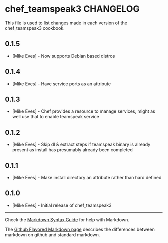 chef_teamspeak3 CHANGELOG
=========================

This file is used to list changes made in each version of the chef_teamspeak3 cookbook.

0.1.5
-----
- [Mike Eves] - Now supports Debian based distros

0.1.4
-----
- [Mike Eves] - Have service ports as an attribute

0.1.3
-----
- [Mike Eves] - Chef provides a resource to manage services, might as well use that to enable teamspeak service

0.1.2
-----
- [Mike Eves] - Skip dl & extract steps if teamspeak binary is already present as install has presumably already been completed

0.1.1
-----
- [Mike Eves] - Make install directory an attribute rather than hard defined

0.1.0
-----
- [Mike Eves] - Initial release of chef_teamspeak3


- - -
Check the [Markdown Syntax Guide](http://daringfireball.net/projects/markdown/syntax) for help with Markdown.

The [Github Flavored Markdown page](http://github.github.com/github-flavored-markdown/) describes the differences between markdown on github and standard markdown.
